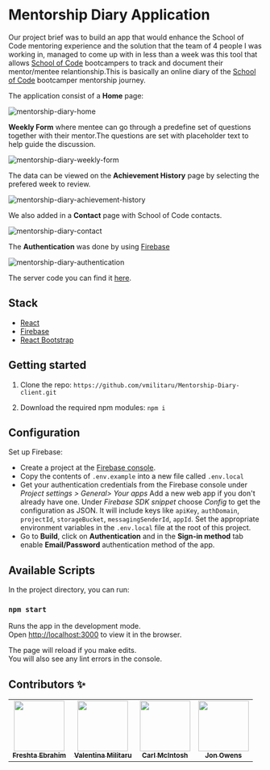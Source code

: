 # Mentorship Diary Application

Our project brief was to build an app that would enhance the School of Code mentoring experience and the solution that the team of 4 people I was working in, managed to come up with in less than a week was this tool that allows [School of Code](https://www.schoolofcode.co.uk/) bootcampers to track and document their mentor/mentee relantionship.This is basically an online diary of the [School of Code](https://www.schoolofcode.co.uk/) bootcamper mentorship journey.

The application consist of a **Home** page:

![mentorship-diary-home](https://user-images.githubusercontent.com/70764326/106596359-cad7eb00-654c-11eb-934f-35e732037fdf.png)

**Weekly Form** where mentee can go through a predefine set of questions together with their mentor.The questions are set with placeholder text to help guide the discussion. 

![mentorship-diary-weekly-form](https://user-images.githubusercontent.com/70764326/106596972-a9c3ca00-654d-11eb-91ce-7102d9c0c75f.png)

The data can be viewed on the **Achievement History** page by selecting the prefered week to review.

![mentorship-diary-achievement-history](https://user-images.githubusercontent.com/70764326/106597157-edb6cf00-654d-11eb-9ddc-61c80685a7ec.png)

We also added in a **Contact** page with School of Code contacts.

![mentorship-diary-contact](https://user-images.githubusercontent.com/70764326/106598206-5488b800-654f-11eb-8448-6a128e75d20d.png)

The **Authentication** was done by using [Firebase](https://firebase.google.com/)

![mentorship-diary-authentication](https://user-images.githubusercontent.com/70764326/106597795-d0cecb80-654e-11eb-9002-1daae449b413.png)


The server code you can find it [here](https://github.com/vmilitaru/Mentorship-Diary-server).

## Stack

- [React](https://reactjs.org/)
- [Firebase](https://firebase.google.com/)
- [React Bootstrap](https://react-bootstrap.github.io/)

## Getting started

1. Clone the repo: `https://github.com/vmilitaru/Mentorship-Diary-client.git`

2. Download the required npm modules: `npm i`

## Configuration

Set up Firebase:

- Create a project at the [Firebase console](https://console.firebase.google.com/).
- Copy the contents of `.env.example` into a new file called `.env.local`
- Get your authentication credentials from the Firebase console under _Project settings > General> Your apps_ Add a new web app if you don't already have one. Under _Firebase SDK snippet_ choose _Config_ to get the configuration as JSON. It will include keys like `apiKey`, `authDomain`, `projectId`, `storageBucket`, `messagingSenderId`, `appId`. Set the appropriate environment variables in the `.env.local` file at the root of this project.
- Go to **Build**, click on **Authentication** and in the **Sign-in method** tab enable **Email/Password** authentication method of the app.

## Available Scripts

In the project directory, you can run:

### `npm start`

Runs the app in the development mode.\
Open [http://localhost:3000](http://localhost:3000) to view it in the browser.

The page will reload if you make edits.\
You will also see any lint errors in the console.



## Contributors ✨

<table>
  <tr>
    <td align="center"><a href="https://github.com/FreshtaEbrahim"><img src="https://avatars.githubusercontent.com/u/56118343?s=400&u=7db01c710b8ba0ea0f75efbea2f5113a396a839b&v=4" width="100px;" alt=""/><br /><sub><b>Freshta Ebrahim</b></sub></a><br /><a </td>
    <td align="center"><a href="https://github.com/vmilitaru"><img src="https://avatars0.githubusercontent.com/u/70764326?s=120&v=4" width="100px;" alt=""/><br /><sub><b>Valentina Militaru</b></sub></a><br /></td>
   <td align="center"><a href="https://github.com/cod3rcarl"><img src="https://avatars.githubusercontent.com/u/70280561?s=400&u=423202e286eba513af63e4225e44d6fea8b6475a&v=4" width="100px;" alt=""/><br /><sub><b>Carl McIntosh</b></sub></a><br /></td>
   <td align="center"><a href="https://github.com/Jonowens84"><img src="https://ca.slack-edge.com/T6L933W4X-U01A0GAG4LE-7362c19b41f6-512" width="100px;" alt=""/><br /><sub><b>Jon Owens</b></sub></a><br /></td>
  </tr>
</table>
